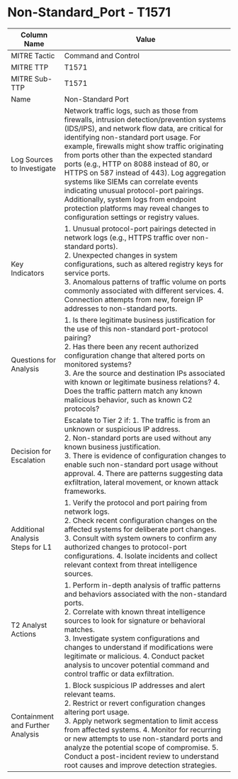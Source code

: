 # Non-Standard_Port - T1571

| Column Name | Value |
|-------------|-------|
| MITRE Tactic | Command and Control |
| MITRE TTP | T1571 |
| MITRE Sub-TTP | T1571 |
| Name | Non-Standard Port |
| Log Sources to Investigate | Network traffic logs, such as those from firewalls, intrusion detection/prevention systems (IDS/IPS), and network flow data, are critical for identifying non-standard port usage. For example, firewalls might show traffic originating from ports other than the expected standard ports (e.g., HTTP on 8088 instead of 80, or HTTPS on 587 instead of 443). Log aggregation systems like SIEMs can correlate events indicating unusual protocol-port pairings. Additionally, system logs from endpoint protection platforms may reveal changes to configuration settings or registry values. |
| Key Indicators | 1. Unusual protocol-port pairings detected in network logs (e.g., HTTPS traffic over non-standard ports).<br>2. Unexpected changes in system configurations, such as altered registry keys for service ports.<br>3. Anomalous patterns of traffic volume on ports commonly associated with different services. 4. Connection attempts from new, foreign IP addresses to non-standard ports. |
| Questions for Analysis | 1. Is there legitimate business justification for the use of this non-standard port-protocol pairing?<br>2. Has there been any recent authorized configuration change that altered ports on monitored systems?<br>3. Are the source and destination IPs associated with known or legitimate business relations? 4. Does the traffic pattern match any known malicious behavior, such as known C2 protocols? |
| Decision for Escalation | Escalate to Tier 2 if: 1. The traffic is from an unknown or suspicious IP address.<br>2. Non-standard ports are used without any known business justification.<br>3. There is evidence of configuration changes to enable such non-standard port usage without approval. 4. There are patterns suggesting data exfiltration, lateral movement, or known attack frameworks. |
| Additional Analysis Steps for L1 | 1. Verify the protocol and port pairing from network logs.<br>2. Check recent configuration changes on the affected systems for deliberate port changes.<br>3. Consult with system owners to confirm any authorized changes to protocol-port configurations. 4. Isolate incidents and collect relevant context from threat intelligence sources. |
| T2 Analyst Actions | 1. Perform in-depth analysis of traffic patterns and behaviors associated with the non-standard ports.<br>2. Correlate with known threat intelligence sources to look for signature or behavioral matches.<br>3. Investigate system configurations and changes to understand if modifications were legitimate or malicious. 4. Conduct packet analysis to uncover potential command and control traffic or data exfiltration. |
| Containment and Further Analysis | 1. Block suspicious IP addresses and alert relevant teams.<br>2. Restrict or revert configuration changes altering port usage.<br>3. Apply network segmentation to limit access from affected systems. 4. Monitor for recurring or new attempts to use non-standard ports and analyze the potential scope of compromise. 5. Conduct a post-incident review to understand root causes and improve detection strategies. |
